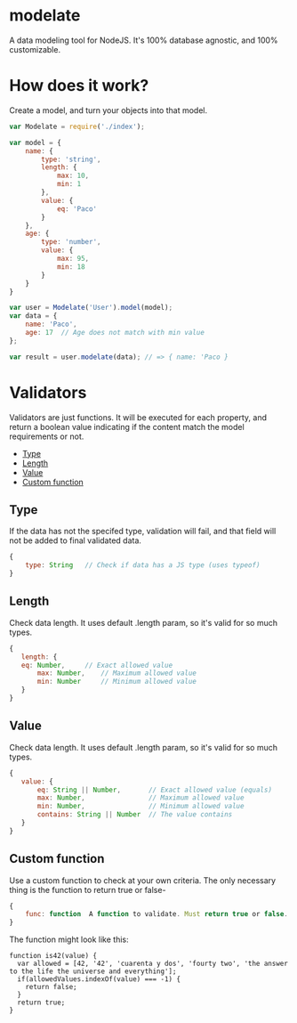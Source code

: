 # modelate
A data modeling tool for NodeJS. It's 100% database agnostic, and 100% customizable.

# How does it work?
Create a model, and turn your objects into that model. 

```javascript
var Modelate = require('./index');

var model = {
	name: {
		type: 'string',
		length: {	
			max: 10,
			min: 1
		},
		value: {
			eq: 'Paco'
		}
	},
	age: {
		type: 'number',
		value: {
			max: 95,
			min: 18
		}
	}
}

var user = Modelate('User').model(model);
var data = {
	name: 'Paco',
	age: 17  // Age does not match with min value
};

var result = user.modelate(data); // => { name: 'Paco }
```
# Validators
Validators are just functions. It will be executed for each property, and return a boolean value indicating if the content match the model requirements or not. 

 - [Type](#type)
 - [Length](#length)
 - [Value](#value)
 - [Custom function](#custom-function)
 
 ## Type
 If the data has not the specifed type, validation will fail, and that field will not be added to final validated data.
 
 ```javascript
 {
     type: String	// Check if data has a JS type (uses typeof)
 }
 ```
  
 ## Length
 Check data length. It uses default .length param, so it's valid for so much types.
 
 ```javascript
{
	length: {
    eq: Number,		// Exact allowed value
		max: Number,	// Maximum allowed value
		min: Number		// Minimum allowed value
	}
}
 ```
 
 ## Value
  Check data length. It uses default .length param, so it's valid for so much types.
 
 ```javascript
{
	value: {
 		eq: String || Number,		// Exact allowed value (equals)
 		max: Number,				// Maximum allowed value
 		min: Number,				// Minimum allowed value
 		contains: String || Number	// The value contains 
 	}
}
 ```

## Custom function
Use a custom function to check at your own criteria. The only necessary thing is the function to return true or false-
 
```javascript
{
	func: function	A function to validate. Must return true or false.
}
```

The function might look like this: 
```
function is42(value) {
  var allowed = [42, '42', 'cuarenta y dos', 'fourty two', 'the answer to the life the universe and everything'];
  if(allowedValues.indexOf(value) === -1) {
    return false;
  }
  return true;
}
```
